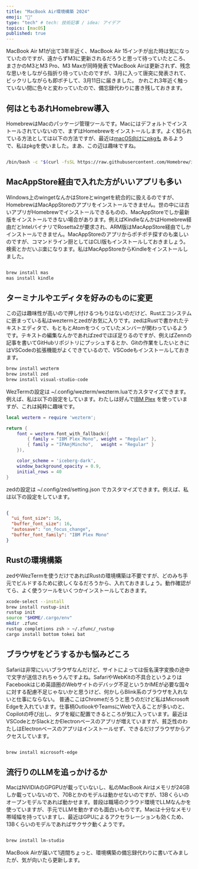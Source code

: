 ```yaml
---
title: "MacBook Air環境構築 2024"
emoji: "🍎"
type: "tech" # tech: 技術記事 / idea: アイデア
topics: [macOS]
published: true
---
```

MacBook Air M1が出て3年半近く、MacBook Air 15インチが出た時は気になっていたのですが、遠からずM3に更新されるだろうと思って待っていたところ、まさかのM3とM3 Pro、M3 Maxが同時発表でMacBook Airは更新されず、残念な思いをしながら指折り待っていたのですが、3月に入って唐突に発表されて、ビックリしながらも即ポチして、3月11日に届きました。
かれこれ3年近く触っていない間に色々と変わっていたので、備忘録代わりに書き残しておきます。

## 何はともあれHomebrew導入

HomebrewはMacのパッケージ管理ツールです。Macにはデフォルトでインストールされていないので、まずはHomebrewをインストールします。よく知られている方法としては以下の方法ですが、最近は[macOS向けにpkgも](https://github.com/Homebrew/brew/releases/) あるようで、私はpkgを使いました。まあ、この辺は趣味ですね。

```bash

/bin/bash -c "$(curl -fsSL https://raw.githubusercontent.com/Homebrew/install/HEAD/install.sh)"

```

## MacAppStore経由で入れた方がいいアプリも多い

Windows上のwingetなんかはStoreとwingetを統合的に扱えるのですが、HomebrewはMacAppStoreのアプリをインストールできません。世の中には古いアプリがHomebrewでインストールできるものの、MacAppStoreでしか最新版をインストールできない場合があります。例えばKindleなんかはHomebrew経由だとIntelバイナリでRosetta2が要求され、ARM版はMacAppStore経由でしかインストールできません。MacAppStoreのアプリからポチポチ探すのも楽しいのですが、コマンドライン厨としてはCLI版もインストールしておきましょう。検索とかだいぶ楽になります。私はMacAppStoreからKindleをインストールしました。

```bash

brew install mas
mas install kindle

```

## ターミナルやエディタを好みのものに変更

この辺は趣味性が高いので押し付けるつもりはないのだけど、Rustエコシステムに嵌まっている私はweztermとzedがお気に入りです。zedはRustで書かれたテキストエディタで、もともとAtomをつくっていたメンバーが関わっているようです。テキストの編集なんかであればzedでほぼ足りるのですが、例えばZennの記事を書いてGitHubリポジトリにプッシュするとか、Gitの作業をしたいときにはVSCodeの拡張機能がよくできているので、VSCodeもインストールしておきます。

```bash
brew install wezterm
brew install zed
brew install visual-studio-code
```

WezTermの設定は ~/.config/wezterm/wezterm.luaでカスタマイズできます。例えば、私は以下の設定をしています。わたしは好んで[IBM Plex](https://www.ibm.com/blogs/think/jp-ja/how-ibm-plex-an-opensource-font-was-born/) を使っていますが、これは純粋に趣味です。

```lua
local wezterm = require 'wezterm';

return {
    font = wezterm.font_with_fallback({
        { family = "IBM Plex Mono", weight = "Regular" },
        { family = "IPAmjMincho",   weight = "Regular" }
    }),

    color_scheme = 'iceberg-dark',
    window_background_opacity = 0.9,
    initial_rows = 40
}
```

zedの設定は ~/.config/zed/setting.json でカスタマイズできます。例えば、私は以下の設定をしています。

```json

{
  "ui_font_size": 16,
  "buffer_font_size": 16,
  "autosave": "on_focus_change",
  "buffer_font_family": "IBM Plex Mono"
}

```

## Rustの環境構築

zedやWezTermを使うだけであればRustの環境構築は不要ですが、どのみち手元でビルドするために欲しくなるだろうから、入れておきましょう。動作確認がてら、よく使うツールをいくつかインストールしておきます。

```bash
xcode-select --install
brew install rustup-init
rustup init
source "$HOME/.cargo/env"
mkdir .zfunc
rustup completions zsh > ~/.zfunc/_rustup
cargo install bottom tokei bat
```

## ブラウザをどうするかも悩みどころ

Safariは非常にいいブラウザなんだけど、サイトによっては仮名漢字変換の途中で文字が送信されちゃうんですよね。SafariやWebKitの不具合というよりはFacebookはじめ英語圏のWebサイトのデバッグ不足というかIMEが必要な国々に対する配慮不足じゃないかと思うけど、何かしらBlink系のブラウザを入れないと仕事にならない。
普通ここはChromeだろうと思うのだけど私はMicrosoft Edgeを入れています。仕事柄OutlookやTeamsにWebで入ることが多いのと、Copilotの呼び出し、タブを縦に配置できるところが気に入っています。最近はVSCodeとかSlackとかElectronベースのアプリが増えていますが、貧乏性のわたしはElectronベースのアプリはインストールせず、できるだけブラウザからアクセスしています。

```bash

brew install microsoft-edge

```

## 流行りのLLMを追っかけるか

MacはNVIDIAのGPGPUが載っていないし、私のMacBook Airはメモリが24GBしか載っていないので、70Bとかのモデルは動かせないのですが、13Bくらいのオープンモデルであれば動かせます。普段は職場のクラウド環境でLLMなんかを使っていますが、手元でLLMを動かすのも面白いものです。Macは十分なメモリ帯域幅を持っていますし、最近はGPUによるアクセラレーションも効くため、13Bくらいのモデルであればサクサク動くようです。

```bash

brew install lm-studio

```

MacBook Airが届いて1週間ちょっと、環境構築の備忘録代わりに書いてみましたが、気が向いたら更新します。
